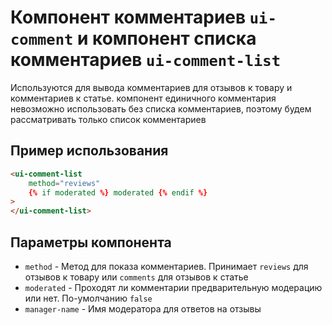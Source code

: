# Компонент комментариев `ui-comment` и компонент списка комментариев `ui-comment-list`

Используются для вывода комментариев для отзывов к товару и комментариев к статье. компонент единичного комментария невозможно использовать без списка комментариев, поэтому будем рассматривать только список комментариев

## Пример использования

```html
<ui-comment-list
	method="reviews"
	{% if moderated %} moderated {% endif %}
>
</ui-comment-list>
```

## Параметры компонента
- `method` -  Метод для показа комментариев. Принимает `reviews` для отзывов к товару или `comments` для отзывов к статье
- `moderated` - Проходят ли комментарии предварительную модерацию или нет. По-умолчанию `false`
- `manager-name` - Имя модератора для ответов на отзывы
